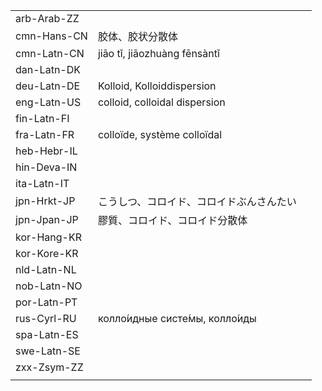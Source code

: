 | | | |
|-|-|-|
| arb-Arab-ZZ |  |  |
| cmn-Hans-CN | 胶体、胶状分散体 |  |
| cmn-Latn-CN | jiāo tǐ, jiāozhuàng fēnsàntǐ |  |
| dan-Latn-DK |  |  |
| deu-Latn-DE | Kolloid, Kolloiddispersion |  |
| eng-Latn-US | colloid, colloidal dispersion |  |
| fin-Latn-FI |  |  |
| fra-Latn-FR | colloïde, système colloïdal |  |
| heb-Hebr-IL |  |  |
| hin-Deva-IN |  |  |
| ita-Latn-IT |  |  |
| jpn-Hrkt-JP | こうしつ、コロイド、コロイドぶんさんたい |  |
| jpn-Jpan-JP | 膠質、コロイド、コロイド分散体 |  |
| kor-Hang-KR |  |  |
| kor-Kore-KR |  |  |
| nld-Latn-NL |  |  |
| nob-Latn-NO |  |  |
| por-Latn-PT |  |  |
| rus-Cyrl-RU | колло́идные систе́мы, колло́иды |  |
| spa-Latn-ES |  |  |
| swe-Latn-SE |  |  |
| zxx-Zsym-ZZ |  |  |
|  |  |  |